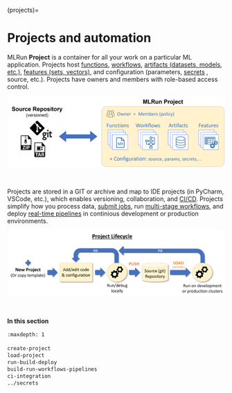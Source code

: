 (projects)=
# Projects and automation

MLRun **Project** is a container for all your work on a particular ML application. Projects host [functions](../runtimes/functions.html), [workflows](../concepts/workflow-overview.html), [artifacts (datasets, models, etc.)](../store/artifacts.html), [features (sets, vectors)](../feature-store/feature-store.html), and configuration (parameters, [secrets](../secrets.html)
, source, etc.). Projects have owners and members with role-based access control.

<p align="center"><img src="../_static/images/project.png" alt="mlrun-project" width="600"/></p><br>

Projects are stored in a GIT or archive and map to IDE projects (in PyCharm, VSCode, etc.), which enables versioning, collaboration, and [CI/CD](../projects/ci-integration.html). 
Projects simplify how you process data, [submit jobs](../concepts/submitting-tasks-jobs-to-functions.html), run [multi-stage workflows](../concepts/workflow-overview.html), and deploy [real-time pipelines](../serving/serving-graph.html) in continious development or production environments.

<p align="center"><img src="../_static/images/project-lifecycle.png" alt="project-lifecycle" width="700"/></p><br>

**In this section**

```{toctree}
:maxdepth: 1

create-project
load-project
run-build-deploy
build-run-workflows-pipelines
ci-integration
../secrets
```